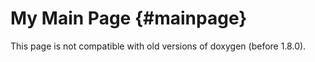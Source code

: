 My Main Page                         {#mainpage}
============

This page is not compatible with old versions of doxygen (before 1.8.0).